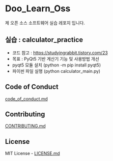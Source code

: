 # Doo_Learn_Oss

제 오픈 소스 소프트웨어 실습 레포지 입니다.



## 실습  : calculator_practice
* 코드 참고 :  https://studyingrabbit.tistory.com/23 
* 목표 : PyQt5 기반 계산기 기능 및 사용방법 개선
* pyqt5 모듈 설치 (python -m pip install pyqt5)
* 파이썬 파일 실행 (python calculator_main.py)


## Code of Conduct

[code_of_conduct.md](https://github.com/DooDooLee/Doo_Learn_Oss/blob/main/code_of_conduct.md)


## Contributing

[CONTRIBUTING.md](https://github.com/DooDooLee/Doo_Learn_Oss/blob/main/CONTRIBUTING.md)


## License

MIT License - [LICENSE.md](LICENSE.md)

